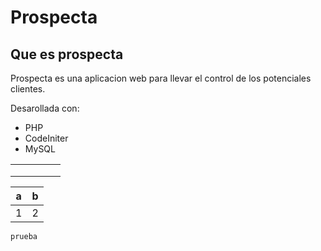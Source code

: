 # Prospecta

## Que es prospecta

Prospecta es una aplicacion web para llevar el control de los potenciales clientes.

Desarollada con:
- PHP
- CodeIniter
- MySQL

|   |   |   |   |   |
|---|---|---|---|---|
|   |   |   |   |   |
|   |   |   |   |   |
|   |   |   |   |   |


| a | b |
|---|---|
| 1 | 2 |

```sh
prueba
````

